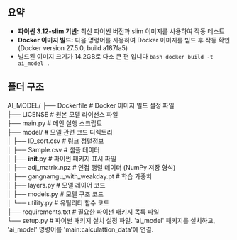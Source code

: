 
## 요약

*   **파이썬 3.12-slim 기반:** 최신 파이썬 버전과 slim 이미지를 사용하여 작동 테스트
*   **Docker 이미지 빌드:** 다음 명령어를 사용하여 Docker 이미지를 빋드 후 작동 확인 (Docker version 27.5.0, build a187fa5)
*    빌드된 이미지 크기가 14.2GB로 다소 큰 편 입니다
    ```bash
    docker build -t ai_model .
    ```

## 폴더 구조
AI_MODEL/
├── Dockerfile          # Docker 이미지 빌드 설정 파일       
├── LICENSE              # 원본 모델 라이선스 파일       
├── main.py             # 메인 실행 스크립트       
├── model/              # 모델 관련 코드 디렉토리       
│   ├── ID_sort.csv       # 링크 정렬정보        
│   ├── Sample.csv        # 샘플 데이터       
│   ├── __init__.py       # 파이썬 패키지 표시 파일       
│   ├── adj_matrix.npz     # 인접 행렬 데이터 (NumPy 저장 형식)       
│   ├── gangnamgu_with_weakday.pt   # 학습 가중치       
│   ├── layers.py          # 모델 레이어 코드       
│   ├── models.py         # 모델 구조 코드       
│   └── utility.py         # 유틸리티 함수 코드       
├── requirements.txt    # 필요한 파이썬 패키지 목록 파일       
└── setup.py         # 파이썬 패키지 설치 설정 파일. 'ai_model' 패키지를 설치하고, 'ai_model' 명령어를 'main:calculattion_data'에 연결.       
